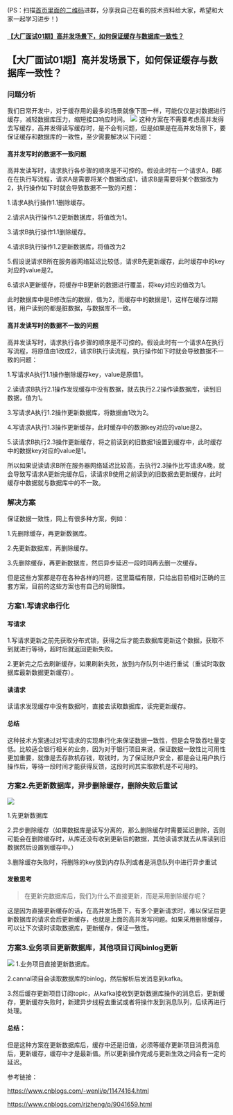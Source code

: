 (PS：扫描[首页里面的二维码](README.md)进群，分享我自己在看的技术资料给大家，希望和大家一起学习进步！)

#### [【大厂面试01期】高并发场景下，如何保证缓存与数据库一致性？](#【大厂面试01期】高并发场景下，如何保证缓存与数据库一致性？)

## 【大厂面试01期】高并发场景下，如何保证缓存与数据库一致性？

### 问题分析
我们日常开发中，对于缓存用的最多的场景就像下图一样，可能仅仅是对数据进行缓存，减轻数据库压力，缩短接口响应时间。
![](https://user-gold-cdn.xitu.io/2020/6/1/1726eba6a331db46?w=1475&h=576&f=png&s=240653)
这种方案在不需要考虑高并发得去写缓存，高并发得读写缓存时，是不会有问题，但是如果是在高并发场景下，要保证缓存和数据库的一致性，至少需要解决以下问题：
#### 高并发写时的数据不一致问题
高并发读写时，请求执行各步骤的顺序是不可控的。假设此时有一个请求A，B都在在执行写流程，请求A是需要将某个数据改成1，请求B是需要将某个数据改为2，执行操作如下时就会导致数据不一致的问题：

1.请求A执行操作1.1删除缓存。

2.请求A执行操作1.2更新数据库，将值改为1。

3.请求B执行操作1.1删除缓存。

4.请求B执行操作1.2更新数据库，将值改为2

5.假设说请求B所在服务器网络延迟比较低，请求B先更新缓存，此时缓存中的key对应的value是2。

6.请求A更新缓存，将缓存中B更新的数据进行覆盖，将key对应的值改为1。

此时数据库中是B修改后的数据，值为2，而缓存中的数据是1，这样在缓存过期钱，用户读到的都是脏数据，与数据库不一致。

#### 高并发读写时的数据不一致的问题
高并发读写时，请求执行各步骤的顺序是不可控的。假设此时有一个请求A在执行写流程，将原值由1改成2，请求B执行读流程，执行操作如下时就会导致数据不一致的问题：

1.写请求A执行1.1操作删除缓存key，value是原值1。

2.读请求B执行2.1操作发现缓存中没有数据，就去执行2.2操作读数据库，读到旧数据，值为1。

3.写请求A执行1.2操作更新数据库，将数据由1改为2。

4.写请求A执行1.3操作更新缓存，此时缓存中的数据key对应的value是2。

5.读请求B执行2.3操作更新缓存，将之前读到的旧数据1设置到缓存中，此时缓存中的数据key对应的value是1。

所以如果说读请求B所在服务器网络延迟比较高，去执行2.3操作比写请求A晚，就会导致写请求A更新完缓存后，读请求B使用之前读到的旧数据去更新缓存，此时缓存中数据就与数据库中的不一致。

### 解决方案
保证数据一致性，网上有很多种方案，例如：

1.先删除缓存，再更新数据库。

2.先更新数据库，再删除缓存。

3.先删除缓存，再更新数据库，然后异步延迟一段时间再去删一次缓存。

但是这些方案都是存在各种各样的问题，这里篇幅有限，只给出目前相对正确的三套方案，目前的这些方案也有自己的局限性。

### 方案1.写请求串行化
#### 写请求
1.写请求更新之前先获取分布式锁，获得之后才能去数据库更新这个数据，获取不到就进行等待，超时后就返回更新失败。

2.更新完之后去刷新缓存，如果刷新失败，放到内存队列中进行重试（重试时取数据库最新数据更新缓存）。
#### 读请求
读请求发现缓存中没有数据时，直接去读取数据库，读完更新缓存。

#### 总结
这种技术方案通过对写请求的实现串行化来保证数据一致性，但是会导致吞吐量变低。比较适合银行相关的业务，因为对于银行项目来说，保证数据一致性比可用性更加重要，就像是去存款机存钱，取钱时，为了保证账户安全，都是会让用户执行操作后，等待一段时间才能获得反馈，这段时间其实取款机是不可用的。

### 方案2.先更新数据库，异步删除缓存，删除失败后重试

![](https://user-gold-cdn.xitu.io/2020/6/1/1726ef4a894cf529?w=656&h=426&f=png&s=32146)

 1.先更新数据库

 2.异步删除缓存（如果数据库是读写分离的，那么删除缓存时需要延迟删除，否则可能会在删除缓存时，从库还没有收到更新后的数据，其他读请求就去从库读到旧数据然后设置到缓存中。）

 3.删除缓存失败时，将删除的key放到内存队列或者是消息队列中进行异步重试
 #### 发散思考
 > 在更新完数据库后，我们为什么不直接更新，而是采用删除缓存呢？

 这是因为直接更新缓存的话，在高并发场景下，有多个更新请求时，难以保证后更新数据库的请求会后更新缓存，也就是上面的高并发写问题。如果采用删除缓存，可以让下次读时读取数据库，更新缓存，保证一致性。


### 方案3.业务项目更新数据库，其他项目订阅binlog更新
![](https://user-gold-cdn.xitu.io/2020/6/1/1726ef4d6cc50204?w=743&h=505&f=png&s=52081)
1.业务项目直接更新数据库。

2.cannal项目会读取数据库的binlog，然后解析后发消息到kafka。

3.然后缓存更新项目订阅topic，从kafka接收到更新数据库操作的消息后，更新缓存，更新缓存失败时，新建异步线程去重试或者将操作发到消息队列，后续再进行处理。

#### 总结：

但是这种方案在更新数据库后，缓存中还是旧值，必须等缓存更新项目消费消息后，更新缓存，缓存中才是最新值。所以更新操作完成与更新生效之间会有一定的延迟。

参考链接：

https://www.cnblogs.com/-wenli/p/11474164.html

https://www.cnblogs.com/rjzheng/p/9041659.html